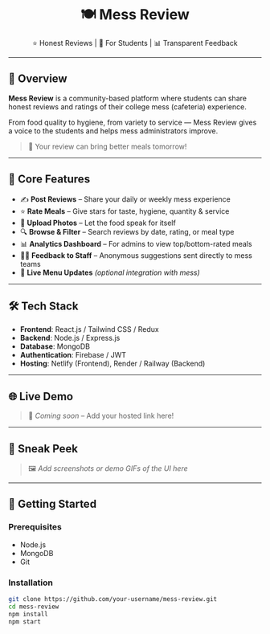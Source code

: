 <h1 align="center">🍽️ Mess Review</h1>

<p align="center">
  ⭐ Honest Reviews | 🏫 For Students | 📊 Transparent Feedback
</p>

---

## 📌 Overview

**Mess Review** is a community-based platform where students can share honest reviews and ratings of their college mess (cafeteria) experience.  

From food quality to hygiene, from variety to service — Mess Review gives a voice to the students and helps mess administrators improve.

> 📢 Your review can bring better meals tomorrow!

---

## 🎯 Core Features

- ✍️ **Post Reviews** – Share your daily or weekly mess experience  
- ⭐ **Rate Meals** – Give stars for taste, hygiene, quantity & service  
- 📸 **Upload Photos** – Let the food speak for itself  
- 🔍 **Browse & Filter** – Search reviews by date, rating, or meal type  
- 📊 **Analytics Dashboard** – For admins to view top/bottom-rated meals  
- 🧑‍🍳 **Feedback to Staff** – Anonymous suggestions sent directly to mess teams  
- 🔔 **Live Menu Updates** *(optional integration with mess)*  

---

## 🛠️ Tech Stack

- **Frontend**: React.js / Tailwind CSS / Redux  
- **Backend**: Node.js / Express.js  
- **Database**: MongoDB  
- **Authentication**: Firebase / JWT  
- **Hosting**: Netlify (Frontend), Render / Railway (Backend)

---

## 🌐 Live Demo

> 🚀 *Coming soon* – Add your hosted link here!

---

## 📸 Sneak Peek

> 🖼️ *Add screenshots or demo GIFs of the UI here*

---

## 🚀 Getting Started

### Prerequisites

- Node.js
- MongoDB
- Git

### Installation

```bash
git clone https://github.com/your-username/mess-review.git
cd mess-review
npm install
npm start
